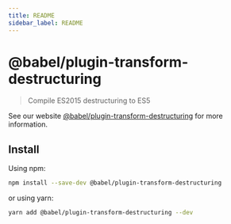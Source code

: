 ```yaml
---
title: README
sidebar_label: README
---
```

# @babel/plugin-transform-destructuring

> Compile ES2015 destructuring to ES5

See our website [@babel/plugin-transform-destructuring](https://babeljs.io/docs/babel-plugin-transform-destructuring) for more information.

## Install

Using npm:

```sh
npm install --save-dev @babel/plugin-transform-destructuring
```

or using yarn:

```sh
yarn add @babel/plugin-transform-destructuring --dev
```


